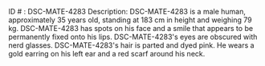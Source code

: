 ID # : DSC-MATE-4283
Description: DSC-MATE-4283 is a male human, approximately 35 years old, standing at 183 cm in height and weighing 79 kg. DSC-MATE-4283 has spots on his face and a smile that appears to be permanently fixed onto his lips. DSC-MATE-4283's eyes are obscured with nerd glasses. DSC-MATE-4283's hair is parted and dyed pink. He wears a gold earring on his left ear and a red scarf around his neck.